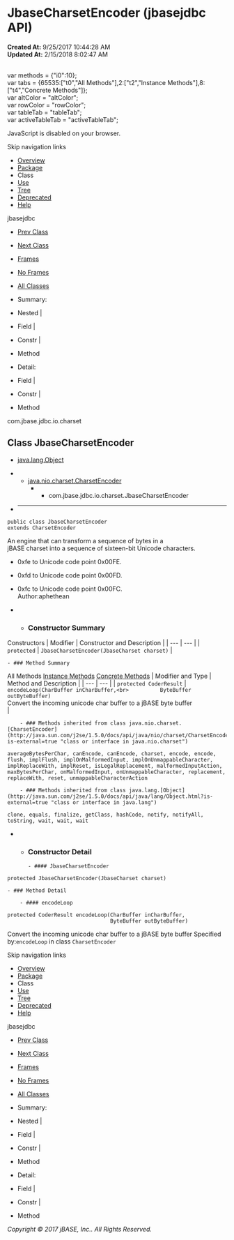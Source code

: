 # JbaseCharsetEncoder (jbasejdbc   API)

**Created At:** 9/25/2017 10:44:28 AM  
**Updated At:** 2/15/2018 8:02:47 AM  

<!--<br>    try {<br>        if (location.href.indexOf('is-external=true') == -1) {<br>            parent.document.title="JbaseCharsetEncoder (jbasejdbc   API)";<br>        }<br>    }<br>    catch(err) {<br>    }<br>//--><br>var methods = {"i0":10};<br>var tabs = {65535:["t0","All Methods"],2:["t2","Instance Methods"],8:["t4","Concrete Methods"]};<br>var altColor = "altColor";<br>var rowColor = "rowColor";<br>var tableTab = "tableTab";<br>var activeTableTab = "activeTableTab";
JavaScript is disabled on your browser.

Skip navigation links

- [Overview](../../../../../overview-summary.html)
- [Package](/39233-charset/com_jbase_jdbc_io_charset_package-summary)
- Class
- [Use](/39234-class-use/com_jbase_jdbc_io_charset_class-use_JbaseCharsetEncoder)
- [Tree](/39233-charset/com_jbase_jdbc_io_charset_package-tree)
- [Deprecated](../../../../../deprecated-list.html)
- [Help](../../../../../help-doc.html)


jbasejdbc <br>

- [Prev Class](/39233-charset/com_jbase_jdbc_io_charset_JbaseCharsetDecoder "class in com.jbase.jdbc.io.charset")
- [Next Class](/39233-charset/com_jbase_jdbc_io_charset_JbasePrivateUseCharset "class in com.jbase.jdbc.io.charset")


- [Frames](../../../../../index.html?com/jbase/jdbc/io/charset//39233-charset/com_jbase_jdbc_io_charset_JbaseCharsetEncoder)
- [No Frames](/39233-charset/com_jbase_jdbc_io_charset_JbaseCharsetEncoder)


- [All Classes](../../../../../allclasses-noframe.html)


<!--<br>  allClassesLink = document.getElementById("allclasses\_navbar\_top");<br>  if(window==top) {<br>    allClassesLink.style.display = "block";<br>  }<br>  else {<br>    allClassesLink.style.display = "none";<br>  }<br>  //-->

- Summary:
- Nested |
- Field |
- Constr |
- Method


- Detail:
- Field |
- Constr |
- Method

com.jbase.jdbc.io.charset

## Class JbaseCharsetEncoder

- [java.lang.Object](http://java.sun.com/j2se/1.5.0/docs/api/java/lang/Object.html?is-external=true "class or interface in java.lang")
- - [java.nio.charset.CharsetEncoder](http://java.sun.com/j2se/1.5.0/docs/api/java/nio/charset/CharsetEncoder.html?is-external=true "class or interface in java.nio.charset")
    - - com.jbase.jdbc.io.charset.JbaseCharsetEncoder


- * * *


```
public class JbaseCharsetEncoder
extends CharsetEncoder
```

An engine that can transform a sequence of bytes in a<br> jBASE charset into a sequence of sixteen-bit Unicode characters.<br>


- 0xfe to Unicode code point 0x00FE.<br>
- 0xfd to Unicode code point 0x00FD.<br>
- 0xfc to Unicode code point 0x00FC.<br>
Author:aphethean

- - ### Constructor Summary


Constructors | Modifier | Constructor and Description |
| --- | --- |
| `protected` | `JbaseCharsetEncoder(JbaseCharset charset)`  |


    - ### Method Summary


All Methods [Instance Methods](javascript:show%282%29;) [Concrete Methods](javascript:show%288%29;) | Modifier and Type | Method and Description |
| --- | --- |
| `protected CoderResult` | `encodeLoop(CharBuffer inCharBuffer,<br>          ByteBuffer outByteBuffer)`<br>Convert the incoming unicode char buffer to a jBASE byte buffer<br> |


        - ### Methods inherited from class java.nio.charset.[CharsetEncoder](http://java.sun.com/j2se/1.5.0/docs/api/java/nio/charset/CharsetEncoder.html?is-external=true "class or interface in java.nio.charset")
`averageBytesPerChar, canEncode, canEncode, charset, encode, encode, flush, implFlush, implOnMalformedInput, implOnUnmappableCharacter, implReplaceWith, implReset, isLegalReplacement, malformedInputAction, maxBytesPerChar, onMalformedInput, onUnmappableCharacter, replacement, replaceWith, reset, unmappableCharacterAction`


        - ### Methods inherited from class java.lang.[Object](http://java.sun.com/j2se/1.5.0/docs/api/java/lang/Object.html?is-external=true "class or interface in java.lang")
`clone, equals, finalize, getClass, hashCode, notify, notifyAll, toString, wait, wait, wait`

- - ### Constructor Detail

        - #### JbaseCharsetEncoder

```
protected JbaseCharsetEncoder(JbaseCharset charset)
```


    - ### Method Detail

        - #### encodeLoop

```
protected CoderResult encodeLoop(CharBuffer inCharBuffer,
                                 ByteBuffer outByteBuffer)
```

Convert the incoming unicode char buffer to a jBASE byte buffer
Specified by:`encodeLoop` in class `CharsetEncoder`

Skip navigation links

- [Overview](../../../../../overview-summary.html)
- [Package](/39233-charset/com_jbase_jdbc_io_charset_package-summary)
- Class
- [Use](/39234-class-use/com_jbase_jdbc_io_charset_class-use_JbaseCharsetEncoder)
- [Tree](/39233-charset/com_jbase_jdbc_io_charset_package-tree)
- [Deprecated](../../../../../deprecated-list.html)
- [Help](../../../../../help-doc.html)


jbasejdbc <br>

- [Prev Class](/39233-charset/com_jbase_jdbc_io_charset_JbaseCharsetDecoder "class in com.jbase.jdbc.io.charset")
- [Next Class](/39233-charset/com_jbase_jdbc_io_charset_JbasePrivateUseCharset "class in com.jbase.jdbc.io.charset")


- [Frames](../../../../../index.html?com/jbase/jdbc/io/charset//39233-charset/com_jbase_jdbc_io_charset_JbaseCharsetEncoder)
- [No Frames](/39233-charset/com_jbase_jdbc_io_charset_JbaseCharsetEncoder)


- [All Classes](../../../../../allclasses-noframe.html)


<!--<br>  allClassesLink = document.getElementById("allclasses\_navbar\_bottom");<br>  if(window==top) {<br>    allClassesLink.style.display = "block";<br>  }<br>  else {<br>    allClassesLink.style.display = "none";<br>  }<br>  //-->

- Summary:
- Nested |
- Field |
- Constr |
- Method


- Detail:
- Field |
- Constr |
- Method

*Copyright © 2017 jBASE, Inc.. All Rights Reserved.*
